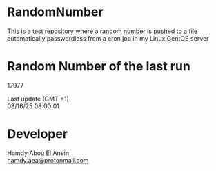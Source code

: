 # RandomNumber    
This is a test repository where a random number is pushed to a file automatically passwordless from a cron job in my Linux CentOS server    
# Random Number of the last run   
17977
      
Last update (GMT +1)    
03/16/25 08:00:01
# Developer    
Hamdy Abou El Anein   
hamdy.aea@protonmail.com
